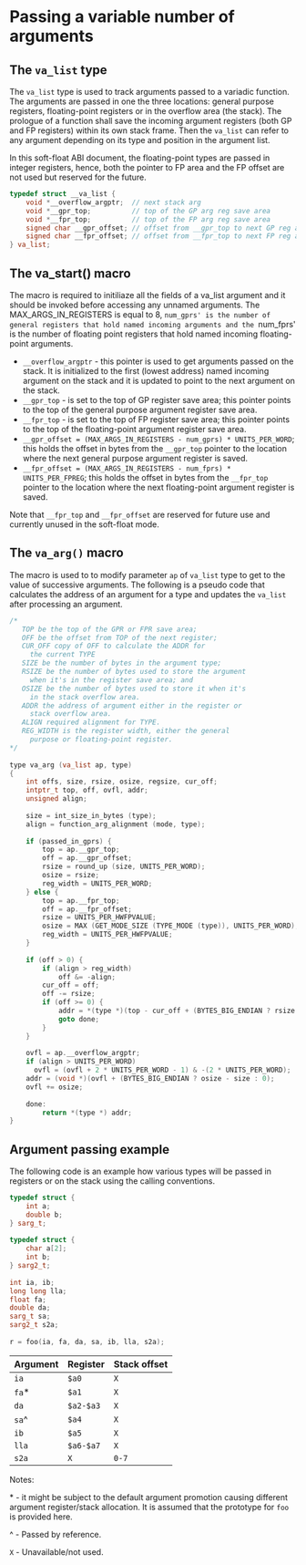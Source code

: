 # Passing a variable number of arguments

## The `va_list` type

The `va_list` type is used to track arguments passed to a variadic function. The arguments are passed in one the three locations: general purpose registers, floating-point registers or in the overflow area (the stack). The prologue of a function shall save the incoming argument registers (both GP and FP registers) within its own stack frame. Then the `va_list` can refer to any argument depending on its type and position in the argument list.

In this soft-float ABI document, the floating-point types are passed in integer registers, hence, both the pointer to FP area and the FP offset are not used but reserved for the future.

``` C++
typedef struct __va_list {
    void *__overflow_argptr;  // next stack arg
    void *__gpr_top;          // top of the GP arg reg save area
    void *__fpr_top;          // top of the FP arg reg save area
    signed char __gpr_offset; // offset from __gpr_top to next GP reg arg
    signed char __fpr_offset; // offset from __fpr_top to next FP reg arg
} va_list;
```

## The va_start() macro

The macro is required to initiliaze all the fields of a va_list argument and it should be invoked before accessing any unnamed arguments. The MAX_ARGS_IN_REGISTERS is equal to 8, `num_gprs' is the number of general registers that hold named incoming arguments and the `num_fprs' is the number of floating point registers that hold named incoming floating-point arguments.

* `__overflow_argptr` - this pointer is used to get arguments passed on the stack. It is initialized to the first (lowest address) named incoming argument on the stack and it is updated to point to the next argument on the stack.
* `__gpr_top` - is set to the top of GP register save area; this pointer points to the top of the general purpose argument register save area.
* `__fpr_top` - is set to the top of FP register save area; this pointer points to the top of the floating-point argument register save area.
* `__gpr_offset = (MAX_ARGS_IN_REGISTERS - num_gprs) * UNITS_PER_WORD`; this holds the offset in bytes from the `__gpr_top` pointer to the location where the next general purpose argument register is saved.
* `__fpr_offset = (MAX_ARGS_IN_REGISTERS - num_fprs) * UNITS_PER_FPREG`; this holds the offset in bytes from the `__fpr_top` pointer to the location where the next floating-point argument register is saved.

Note that `__fpr_top` and `__fpr_offset` are reserved for future use and currently unused in the soft-float mode.

## The `va_arg()` macro

The macro is used to to modify parameter `ap` of `va_list` type to get to the value of successive arguments. The following is a pseudo code that calculates the address of an argument for a type and updates the `va_list` after processing an argument.

``` C++
/*
   TOP be the top of the GPR or FPR save area;            
   OFF be the offset from TOP of the next register;
   CUR_OFF copy of OFF to calculate the ADDR for
     the current TYPE              
   SIZE be the number of bytes in the argument type;      
   RSIZE be the number of bytes used to store the argument
     when it's in the register save area; and             
   OSIZE be the number of bytes used to store it when it's
     in the stack overflow area.
   ADDR the address of argument either in the register or
     stack overflow area.
   ALIGN required alignment for TYPE.
   REG_WIDTH is the register width, either the general
     purpose or floating-point register.
*/
 
type va_arg (va_list ap, type)
{
    int offs, size, rsize, osize, regsize, cur_off;
    intptr_t top, off, ovfl, addr;
    unsigned align;
 
    size = int_size_in_bytes (type);
    align = function_arg_alignment (mode, type);
 
    if (passed_in_gprs) {
        top = ap.__gpr_top;
        off = ap.__gpr_offset;
        rsize = round_up (size, UNITS_PER_WORD);
        osize = rsize; 
        reg_width = UNITS_PER_WORD;
    } else {
        top = ap.__fpr_top;
        off = ap.__fpr_offset;
        rsize = UNITS_PER_HWFPVALUE;
        osize = MAX (GET_MODE_SIZE (TYPE_MODE (type)), UNITS_PER_WORD);
        reg_width = UNITS_PER_HWFPVALUE;
    }
 
    if (off > 0) {
        if (align > reg_width)
            off &= -align;
        cur_off = off;
        off -= rsize;
        if (off >= 0) {
            addr = *(type *)(top - cur_off + (BYTES_BIG_ENDIAN ? rsize - size : 0));
            goto done;
        }
    }
 
    ovfl = ap.__overflow_argptr;
    if (align > UNITS_PER_WORD)
      ovfl = (ovfl + 2 * UNITS_PER_WORD - 1) & -(2 * UNITS_PER_WORD);
    addr = (void *)(ovfl + (BYTES_BIG_ENDIAN ? osize - size : 0);
    ovfl += osize;
  
    done:
        return *(type *) addr;
}
```

## Argument passing example

The following code is an example how various types will be passed in registers or on the stack using the calling conventions.

``` C++
typedef struct {
    int a;
    double b;
} sarg_t;
 
typedef struct {
    char a[2];
    int b;
} sarg2_t;
 
int ia, ib;
long long lla;
float fa;
double da;
sarg_t sa;
sarg2_t s2a;
 
r = foo(ia, fa, da, sa, ib, lla, s2a);
```
|Argument | Register  | Stack offset
|---------|-----------|---------
|`ia`	  | `$a0`     |   `X`
|`fa`*	  | `$a1`     |   `X`
|`da`	  | `$a2-$a3` |   `X`
|`sa`^	  | `$a4`     |   `X`
|`ib`	  | `$a5`     |   `X`
|`lla`	  | `$a6-$a7` |   `X`
|`s2a`	  | `X`       | `0-7`

Notes:

\* - it might be subject to the default argument promotion causing different argument register/stack allocation. It is assumed that the prototype for `foo` is provided here.

^ - Passed by reference.

`X` - Unavailable/not used.

